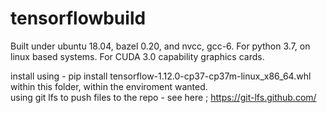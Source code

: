 # tensorflowbuild

Built under ubuntu 18.04, bazel 0.20, and nvcc, gcc-6. For python 3.7, on linux based systems. For CUDA 3.0 capability graphics cards.

install using - pip install tensorflow-1.12.0-cp37-cp37m-linux_x86_64.whl within this folder, within the enviroment wanted.   
using git lfs to push files to the repo - see here ; https://git-lfs.github.com/ 
